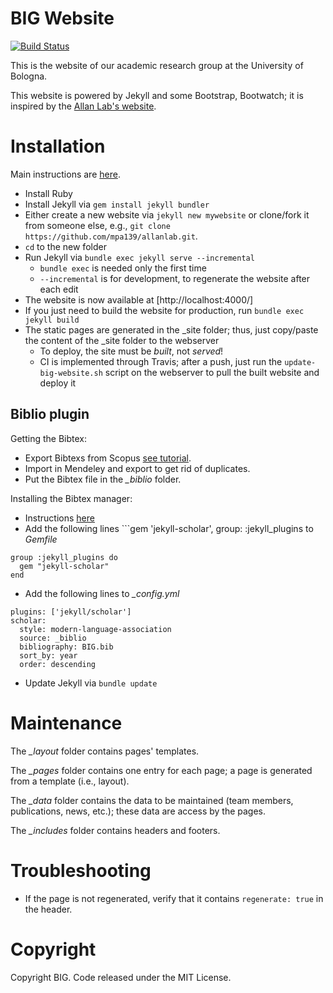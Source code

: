 # BIG Website

[![Build Status](https://travis-ci.com/big-unibo/big-website.svg?token=eCxgQzWEteuAmE58GzVG&branch=master)](https://travis-ci.com/big-unibo/big-website)

This is the website of our academic research group at the University of Bologna.

This website is powered by Jekyll and some Bootstrap, Bootwatch; it is inspired 
by the [Allan Lab's website](https://www.allanlab.org/). 

# Installation

Main instructions are [here](https://jekyllrb.com/docs/installation/).

- Install Ruby
- Install Jekyll via ```gem install jekyll bundler```
- Either create a new website via ```jekyll new mywebsite``` or clone/fork it from someone else, 
e.g., ```git clone https://github.com/mpa139/allanlab.git```.
- ```cd``` to the new folder
- Run Jekyll via ```bundle exec jekyll serve --incremental```
  - ```bundle exec``` is needed only the first time
  - ```--incremental``` is for development, to regenerate the website after each edit
- The website is now available at [http://localhost:4000/]
- If you just need to build the website for production, run ```bundle exec jekyll build```
- The static pages are generated in the _site folder; thus, just copy/paste the content of the _site folder 
to the webserver
  - To deploy, the site must be *built*, not *served*!
  - CI is implemented through Travis; after a push, just run the ```update-big-website.sh``` script
  on the webserver to pull the built website and deploy it

## Biblio plugin

Getting the Bibtex:

- Export Bibtexs from Scopus [see tutorial](https://libguides.usask.ca/c.php?g=218034&p=1445629#:~:text=Download%20BibTex%20format%20from%20Scopus,Select%20BibTex%2C%20and%20click%20Export.).
- Import in Mendeley and export to get rid of duplicates.
- Put the Bibtex file in the *_biblio* folder.

Installing the Bibtex manager:

- Instructions [here](https://github.com/inukshuk/jekyll-scholar)
- Add the following lines ```gem 'jekyll-scholar', group: :jekyll_plugins to *Gemfile*
```
group :jekyll_plugins do
  gem "jekyll-scholar"
end
```
- Add the following lines to *_config.yml*
```
plugins: ['jekyll/scholar']
scholar:
  style: modern-language-association
  source: _biblio
  bibliography: BIG.bib
  sort_by: year
  order: descending
```
- Update Jekyll via ```bundle update```

# Maintenance

The *_layout* folder contains pages' templates.

The *_pages* folder contains one entry for each page; a page is generated from a template (i.e., layout).

The *_data* folder contains the data to be maintained (team members, publications, news, etc.); these data 
are access by the pages.

The *_includes* folder contains headers and footers.

# Troubleshooting

- If the page is not regenerated, verify that it contains ```regenerate: true``` in the header.

# Copyright

Copyright BIG. Code released under the MIT License.

